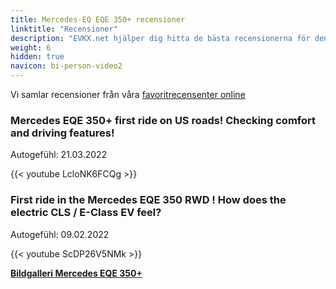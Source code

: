 ```yaml
---
title: Mercedes-EQ EQE 350+ recensioner
linktitle: "Recensioner"
description: "EVKX.net hjälper dig hitta de bästa recensionerna för denna modell."
weight: 6
hidden: true
navicon: bi-person-video2
---
```

Vi samlar recensioner från våra [favoritrecensenter online](../../../../../guides/evreviewers/)

<div class="container text-center shadow p-2 pe-4 mb-5 bg-body-tertiary rounded border">
<h3>Mercedes EQE 350+ first ride on US roads! Checking comfort and driving features!</h3>
<p>Autogefühl: 21.03.2022</p>

{{< youtube LcloNK6FCQg >}}

</div>
<div class="container text-center shadow p-2 pe-4 mb-5 bg-body-tertiary rounded border">
<h3>First ride in the Mercedes EQE 350 RWD ! How does the electric CLS / E-Class EV feel?</h3>
<p>Autogefühl: 09.02.2022</p>

{{< youtube ScDP26V5NMk >}}

</div>
<div class="mt-3 mb-3">
<a href="../gallery/" class="text-decoration-none text-black">
<strong><i class="bi-arrow-left"></i>Bildgalleri  </strong>
</a>
<a href="../" class="text-decoration-none text-black float-end">
<strong>Mercedes EQE 350+ <i class="bi-arrow-right"></i></strong>
</a>
</div>
